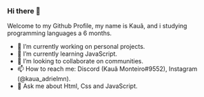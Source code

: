 ### Hi there 👋

Welcome to my Github Profile, my name is Kauã, and i studying programming languages a 6 months.

- 🔭 I’m currently working on personal projects.
- 🌱 I’m currently learning JavaScript.
- 👯 I’m looking to collaborate on communities.
- 📫 How to reach me: Discord (Kauã Monteiro#9552), Instagram (@kaua_adrielmn).
- 💬 Ask me about Html, Css and JavaScript.
<!--
**kauamntro/kauamntro** is a ✨ _special_ ✨ repository because its `README.md` (this file) appears on your GitHub profile.

Here are some ideas to get you started:

- 🔭 I’m currently working on ...
- 🌱 I’m currently learning ...
- 👯 I’m looking to collaborate on ...
- 🤔 I’m looking for help with ...
- 💬 Ask me about ...
- 📫 How to reach me: ...
- 😄 Pronouns: ...
- ⚡ Fun fact: ...
-->
